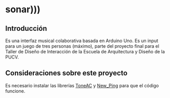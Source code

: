 # sonar))) 
## Introducción
Es una interfaz musical colaborativa basada en Arduino Uno.  Es un input para un juego de tres personas (máximo), parte del proyecto final para el Taller de Diseño de Interacción de la Escuela de Arquitectura y Diseño de la PUCV.
## Consideraciones sobre este proyecto
Es necesario instalar las librerías [ToneAC](https://github.com/teckel12/arduino-toneac) y [New_Ping](https://github.com/eliteio/Arduino_New_Ping) para que el código funcione.

